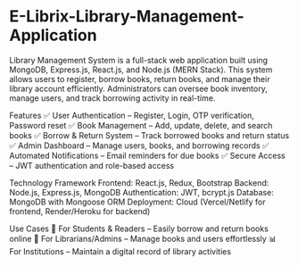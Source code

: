 # E-Librix-Library-Management-Application
Library Management System is a full-stack web application built using MongoDB, Express.js, React.js, and Node.js (MERN Stack). This system allows users to register, borrow books, return books, and manage their library account efficiently. Administrators can oversee book inventory, manage users, and track borrowing activity in real-time.


Features
✅ User Authentication – Register, Login, OTP verification, Password reset
✅ Book Management – Add, update, delete, and search books
✅ Borrow & Return System – Track borrowed books and return status
✅ Admin Dashboard – Manage users, books, and borrowing records
✅ Automated Notifications – Email reminders for due books
✅ Secure Access – JWT authentication and role-based access

Technology Framework
Frontend: React.js, Redux, Bootstrap
Backend: Node.js, Express.js, MongoDB
Authentication: JWT, bcrypt.js
Database: MongoDB with Mongoose ORM
Deployment: Cloud (Vercel/Netlify for frontend, Render/Heroku for backend)


Use Cases
📖 For Students & Readers – Easily borrow and return books online
📑 For Librarians/Admins – Manage books and users effortlessly
📊 For Institutions – Maintain a digital record of library activities
